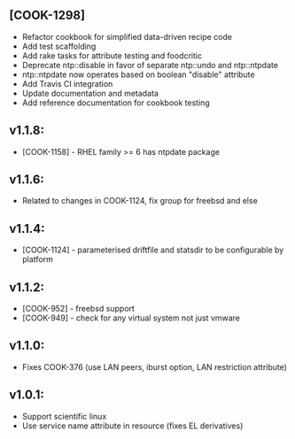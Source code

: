 ## [COOK-1298]

* Refactor cookbook for simplified data-driven recipe code
* Add test scaffolding
* Add rake tasks for attribute testing and foodcritic
* Deprecate ntp::disable in favor of separate ntp::undo and ntp::ntpdate
* ntp::ntpdate now operates based on boolean "disable" attribute
* Add Travis CI integration
* Update documentation and metadata
* Add reference documentation for cookbook testing

## v1.1.8:

* [COOK-1158] - RHEL family >= 6 has ntpdate package

## v1.1.6:

* Related to changes in COOK-1124, fix group for freebsd and else

## v1.1.4:

* [COOK-1124] - parameterised driftfile and statsdir to be
  configurable by platform

## v1.1.2:

* [COOK-952] - freebsd support
* [COOK-949] - check for any virtual system not just vmware

## v1.1.0:

* Fixes COOK-376 (use LAN peers, iburst option, LAN restriction attribute)

## v1.0.1:

* Support scientific linux
* Use service name attribute in resource (fixes EL derivatives)
